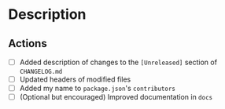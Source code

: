 <!-- Thank you for contributing to Mol* -->

# Description


## Actions

- [ ] Added description of changes to the `[Unreleased]` section of `CHANGELOG.md`
- [ ] Updated headers of modified files
- [ ] Added my name to `package.json`'s `contributors`
- [ ] (Optional but encouraged) Improved documentation in `docs`